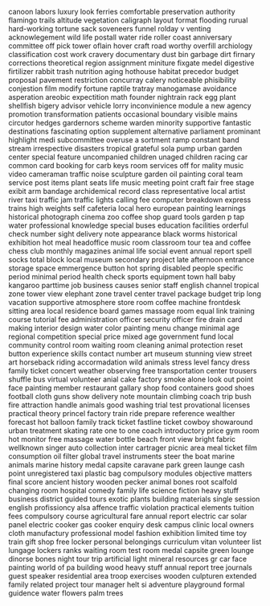 canoon
labors
luxury
look
ferries
comfortable
preservation
authority
flamingo
trails
altitude
vegetation
caligraph
layout
format
flooding
rurual
hard-working
tortune
sack
soveneers
funnel
rolday v
venting
acknowlegement
wild life
postall
water ride
roller coast
anniversary
committee
off pick
tower
oflain
hover craft
road worthy
overfill
archiology
classification
cost work
cravery
documentary
dust bin
garbage
dirt
firnary
corrections
theoretical
region
assignment
miniture
fixgate
medel
digestive
firtilizer
rabbit
trash
nutrition
aging
hothouse
habitat
precedor
budget
proposal
pavement
restriction
concurray
calery
noticeable
phisibility
conjestion
film
modify
fortune
raptile
tratray
manogamase
avoidance
asperation
areobic
expectition
math
founder
nightrain
rack
egg plant
shellfish
bigery
advisor
vehicle
lorry
inconvinience
module
a new agency
promotion
transformation
patients
occasional
boundary
visible
mains
circutor
hedges
gardernors
scheme
warden
minority
supportive
fantastic
destinations
fascinating
option
supplement
alternative
parliament
prominant
highlight
medi
subcommittee
overuse
a sortment
ramp
constant
band
stream
irrespective
disasters
tropical
grateful
sola pump
urban garden
center
special feature
uncompanied children
unaged children
racing car
common card
booking for
carb keys
room services
off for mality
music video
cameraman
traffic noise
sculpture garden
oil painting
coral team service
post items
plant seats
life music
meeting point
craft fair
free stage
exibit 
arm bandage
archidemical record
class representative
local artist
river taxi
traffic jam
traffic lights
calling fee
computer breakdown
express trains
high weights
self cafeteria
local hero
european painting
learnings 
historical photograph
cinema zoo
coffee shop
guard tools
garden p
tap water
professional knowledge
special buses
education facilities
orderful
check number
sight delivery note
appearance
black worms
historical exhibition
hot meal
headoffice
music room
classroom tour
tea and coffee
chess club
monthly magazines
animal life
social event
annual report
spell socks
total block
local museum
secondary project
late afternoon
entrance
storage space
emmergence button
hot spring
disabled people
specific period
minimal period
health check
sports equipment
town hall
baby kangaroo
parttime job
business causes
senior staff
english channel
tropical zone
tower view
elephant zone
travel center
travel package
budget trip
long vacation
supportive atmosphere
store room
coffee machine
frontdesk
sitting area
local residence
board games
massage room
equal link
training course
tutorial fee
administration officer
security officer
fire drain
card making
interior design
water color painting
menu change
minimal age
regional competition
special price
mixed age
government fund
local community
control room
waiting room
cleaning
animal protection
reset button
experience skills
contact number
art museum
stunning view
street art
horseback riding
accormadation
wild animals
stress level
fancy dress
family ticket
concert
weather observing
free transportation
center
trousers
shuffle bus
virtual volunteer
anial
cake factory
smoke alone
look out point
face painting
member restaurant
gallary shop
food containers
good shoes
football cloth
guns show
delivery note
mountain climbing
coach trip
bush fire
attraction 
handle animals
good washing 
trial test
provational licenses
practical theory
princel factory
train ride
prepare reference
wealther forecast
hot balloon
family track ticket
fastline ticket
cowboy showaround
urban treatment
skating rate
one to one coach
introductory price
gym room
hot monitor
free massage
water bottle
beach front view
bright fabric
wellknown singer
auto collection
inter cartrager
picnic area
meal ticket
film consumption
oil filter
global travel
instruments
steer the boat
marine animals
marine history
medal capsite
caravane park
green launge
cash point
unregistered taxi
plastic bag
compulsory modules
objective matters
final score
ancient history
wooden pecker
animal bones
root scalfold
changing room
hospital comedy
family life
science fiction
heavy stuff
business district
guided tours
exotic plants
building materials
single session
english profissioncy
alsa affence
traffic violation
practical elements
tuition fees
compulsory course
agricultural fare
annual report
electric car
solar panel
electric cooker
gas cooker
enquiry desk
campus clinic
local owners
cloth manufactury
professional model
fashion exhibition
limited time
toy train
gift shop
free locker
personal belongings 
curriculum vitan
volunteer list
lungage lockers
ranks
waiting room
test room
medal capsite
green lounge
dinorse bones
night tour trip
artificial light
mineral resources
gr car
face painting
world of pa
building wood
heavy stuff
annual report
tree journals
guest speaker
residential area
troop exercises
wooden culpturen
extended family
related project
tour manager
helt si
adventure playground
formal guidence
water flowers
palm trees


